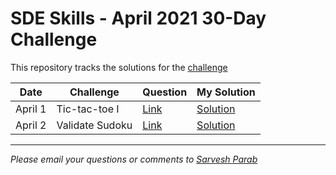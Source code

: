 # SDE Skills - April 2021 30-Day Challenge

This repository tracks the solutions for the [challenge](https://beta.sdeskills.com/30day-challenge/)

|Date|Challenge|Question|My Solution|
| ----- | ----- | ----- | ----- |
|April 1|Tic-tac-toe I|[Link](https://beta.sdeskills.com/30day-challenge/day1)|[Solution](TicTacToe1/src/com/sarveshparab/Main.java)|
|April 2|Validate Sudoku|[Link](https://beta.sdeskills.com/30day-challenge/day2)|[Solution](ValidateSudoku/src/com/sarveshparab/Main.java)|

---
_Please email your questions or comments to [Sarvesh Parab](http://www.sarveshparab.com/)_